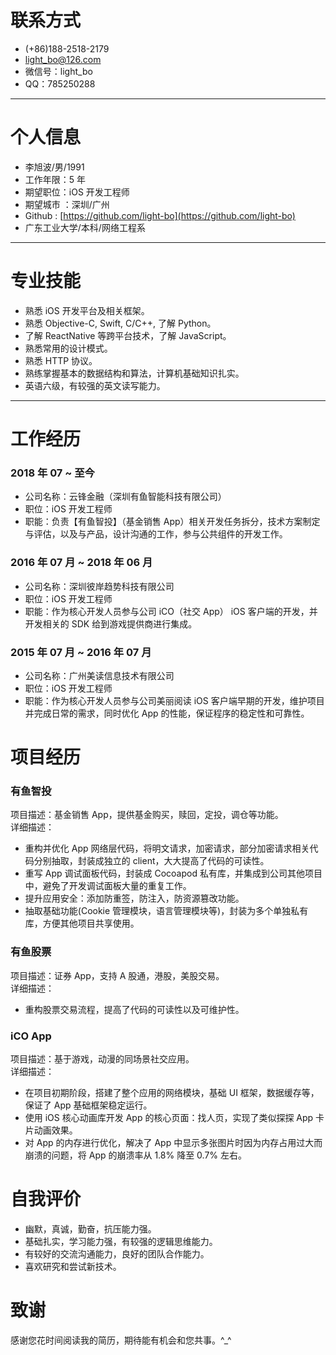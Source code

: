 # 联系方式

- (+86)188-2518-2179 
- light_bo@126.com
- 微信号：light_bo
- QQ：785250288

---


# 个人信息

 - 李旭波/男/1991
 - 工作年限：5 年
 - 期望职位：iOS 开发工程师
 - 期望城市 ：深圳/广州
 - Github : [https://github.com/light-bo](https://github.com/light-bo)
 - 广东工业大学/本科/网络工程系

---


# 专业技能

- 熟悉 iOS 开发平台及相关框架。
- 熟悉 Objective-C, Swift, C/C++, 了解 Python。 
- 了解 ReactNative 等跨平台技术，了解 JavaScript。
- 熟悉常用的设计模式。
- 熟悉 HTTP 协议。
- 熟练掌握基本的数据结构和算法，计算机基础知识扎实。
- 英语六级，有较强的英文读写能力。

---


# 工作经历
### 2018 年 07 ~ 至今
- 公司名称：云锋金融（深圳有鱼智能科技有限公司）
- 职位：iOS 开发工程师
- 职能：负责【有鱼智投】（基金销售 App）相关开发任务拆分，技术方案制定与评估，以及与产品，设计沟通的工作，参与公共组件的开发工作。

### 2016 年 07 月 ~ 2018 年 06 月
- 公司名称：深圳彼岸趋势科技有限公司
- 职位：iOS 开发工程师
- 职能：作为核心开发人员参与公司 iCO（社交 App） iOS 客户端的开发，并开发相关的 SDK 给到游戏提供商进行集成。

### 2015 年 07 月 ~ 2016 年 07 月
- 公司名称：广州美读信息技术有限公司
- 职位：iOS 开发工程师
- 职能：作为核心开发人员参与公司美丽阅读 iOS 客户端早期的开发，维护项目并完成日常的需求，同时优化 App 的性能，保证程序的稳定性和可靠性。


# 项目经历

### 有鱼智投
项目描述：基金销售 App，提供基金购买，赎回，定投，调仓等功能。   
详细描述：

- 重构并优化 App 网络层代码，将明文请求，加密请求，部分加密请求相关代码分别抽取，封装成独立的 client，大大提高了代码的可读性。
- 重写 App 调试面板代码，封装成 Cocoapod 私有库，并集成到公司其他项目中，避免了开发调试面板大量的重复工作。
- 提升应用安全：添加防重签，防注入，防资源篡改功能。
- 抽取基础功能(Cookie 管理模块，语言管理模块等)，封装为多个单独私有库，方便其他项目共享使用。


### 有鱼股票
项目描述：证券 App，支持 A 股通，港股，美股交易。  
详细描述：

- 重构股票交易流程，提高了代码的可读性以及可维护性。 

### iCO App
项目描述：基于游戏，动漫的同场景社交应用。   
详细描述：  

- 在项目初期阶段，搭建了整个应用的网络模块，基础 UI 框架，数据缓存等，保证了 App 基础框架稳定运行。 
- 使用 iOS 核心动画库开发 App 的核心页面：找人页，实现了类似探探 App 卡片动画效果。
- 对 App 的内存进行优化，解决了 App 中显示多张图片时因为内存占用过大而崩溃的问题，将 App 的崩溃率从 1.8% 降至 0.7% 左右。

# 自我评价
- 幽默，真诚，勤奋，抗压能力强。
- 基础扎实，学习能力强，有较强的逻辑思维能力。
- 有较好的交流沟通能力，良好的团队合作能力。
- 喜欢研究和尝试新技术。

# 致谢
感谢您花时间阅读我的简历，期待能有机会和您共事。^_^